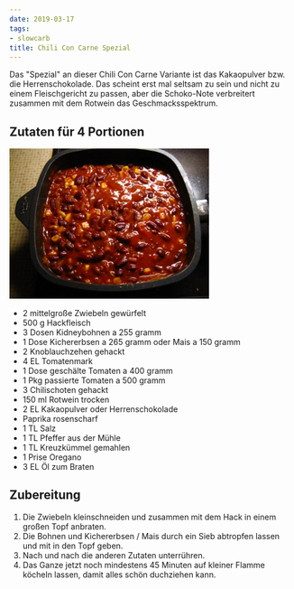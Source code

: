 ```yaml
---
date: 2019-03-17
tags:
- slowcarb
title: Chili Con Carne Spezial
---
```


Das "Spezial" an dieser Chili Con Carne Variante ist das Kakaopulver bzw. die Herrenschokolade. Das scheint erst mal seltsam zu sein und nicht zu einem Fleischgericht zu passen, aber die Schoko-Note verbreitert zusammen mit dem Rotwein das Geschmacksspektrum.

## Zutaten für 4 Portionen
![](/img/chili-con-carne-spezial.jpg)

- 2         mittelgroße Zwiebeln gewürfelt
- 500 g     Hackfleisch
- 3 Dosen   Kidneybohnen a 255 gramm
- 1 Dose    Kichererbsen a 265 gramm oder Mais a 150 gramm
- 2         Knoblauchzehen gehackt
- 4 EL      Tomatenmark
- 1 Dose    geschälte Tomaten a 400 gramm
- 1 Pkg     passierte Tomaten a 500 gramm
- 3         Chilischoten gehackt
- 150 ml    Rotwein trocken
- 2 EL      Kakaopulver oder Herrenschokolade
- Paprika rosenscharf
- 1 TL      Salz
- 1 TL      Pfeffer aus der Mühle
- 1 TL      Kreuzkümmel gemahlen
- 1 Prise   Oregano
- 3 EL      Öl zum Braten

## Zubereitung
1. Die Zwiebeln kleinschneiden und zusammen mit dem Hack in einem großen Topf anbraten.
2. Die Bohnen und Kichererbsen / Mais durch ein Sieb abtropfen lassen und mit in den Topf geben.
3. Nach und nach die anderen Zutaten unterrühren.
4. Das Ganze jetzt noch mindestens 45 Minuten auf kleiner Flamme köcheln lassen, damit alles schön duchziehen kann.
